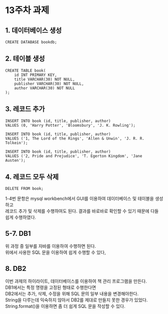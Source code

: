 # 13주차 과제
## 1. 데이터베이스 생성
```mysql
CREATE DATABASE bookdb;
```
## 2. 테이블 생성
```mysql
CREATE TABLE book(
    id INT PRIMARY KEY,
    title VARCHAR(30) NOT NULL,
    publisher VARCHAR(30) NOT NULL,
    author VARCHAR(30) NOT NULL
);
```
## 3. 레코드 추가
```mysql
INSERT INTO book (id, title, publisher, author)
VALUES (0, 'Harry Potter', 'Bloomsbury', 'J. K. Rowling');

INSERT INTO book (id, title, publisher, author)
VALUES ('1, The Lord of the Rings', 'Allen & Unwin', 'J. R. R. Tolkein');

INSERT INTO book (id, title, publisher, author)
VALUES ('2, Pride and Prejudice', 'T. Egerton Kingdom', 'Jane Austen');
```
## 4. 레코드 모두 삭제
```mysql
DELETE FROM book;
```

1-4번 문항은 mysql workbench에서 GUI를 이용하여 데이터베이스 및 테이블을 생성하고  
레코드 추가 및 삭제를 수행하여도 된다. 결과를 바로바로 확인할 수 있기 때문에 다들 쉽게 수행하였다.

## 5-7. DB1
위 과정 중 일부를 자바를 이용하여 수행하면 된다.  
위에서 사용한 SQL 문을 이용하여 쉽게 수행할 수 있다,

## 8. DB2
이번 과제의 하이라이트, 데이터베이스를 이용하여 책 관리 프로그램을 만든다.  
DB1에서는 특정 명령을 고정된 형태로 수행한다면  
DB2에서는 추가, 삭제, 수정을 위해 SQL 문의 일부 내용을 변경해야한다.  
String을 다루는데 익숙하지 않아서 DB2를 제대로 만들지 못한 경우가 있었다.  
String.format()을 이용하면 좀 더 쉽게 SQL 문을 작성할 수 있다.